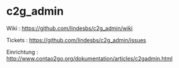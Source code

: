 c2g_admin
=========


Wiki : https://github.com/lindesbs/c2g_admin/wiki

Tickets : https://github.com/lindesbs/c2g_admin/issues

Einrichtung : http://www.contao2go.org/dokumentation/articles/c2gadmin.html

